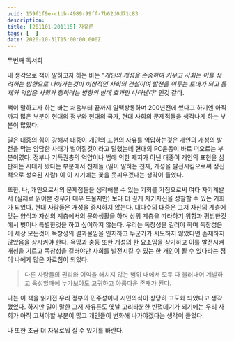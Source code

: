 ```yaml
---
uuid: 159f1f9e-c1bb-4989-99ff-7b62d0d71c83
description: 
title: [201101-201115] 자유론
tags: [  ]
date: 2020-10-31T15:00:00.000Z
---
```







두번째 독서회

내 생각으로 책이 말하고자 하는 바는 "*개인의 개성을 존중하여 키우고 사회는 이를 장려하는 방향으로 나아가는것이 이상적인 사회의 건설이며 발전을 이루는 토대가 되고 통제와 억압은 사회가 행하려는 방향의 반대 효과만 나타낸다*" 인것 같다.

책이 말하고자 하는 바는 처음부터 끝까지 일맥상통하며 200년전에 썼다고 하기엔 아직까지 많은 부분이 현대의 정부와 현대의 국가, 현대 사회의 문제점들을 생각나게 하는 부분이 많았다. 

밀은 대중의 힘이 강해져 대중이 개인의 표현의 자유를 억압하는것은 개인의 개성의 발전을 막는 암담한 사태가 벌어질것이라고 말했는데 현대의 PC운동이 바로 떠오르는 부분이였다. 정부나 기득권층의 억압이나 법에 의한 제지가 아닌 대중이 개인의 표현을 심판하는 시대가 왔다는 부분에서 천재들 (밀이 말하는 천재, 개성을 발전시킴으로써 정신적으로 성숙된 사람) 이 이 시기에는 꽃을 못피우겠다는 생각이 들었다.

또한, 나, 개인으로서의 문제점들을 생각해볼 수 있는 기회를 가짐으로써 여타 자기계발서 (실제로 읽어본 경우가 매우 드물지만) 보다 더 깊게 자기자신을 성찰할 수 있는 기회가 되었다. 현대 사람들은 개성을 중시하지 않는다. 대다수의 대중은 그저 자신의 계층에 맞는 양식과 자신의 계층에서의 문화생활을 하며 상위 계층을 따라하기 위함과 평범한것에서 벗어나 특별한것을 하고 싶어하지 않는다. 우리는 독창성을 길러야 하며 독창성은 이 세상 모든것이 독창성의 결과물임을 인지하고 누군가가 시도하지 않았다면 존재하지 않았음을 상시켜야 한다.  욕망과 충동 또한 개성의 한 요소임을 상기하고 이를 발전시켜 개성을 기르고 독창성을 길러야만 사회를 발전시킬 수 있는 한 개인이 될 수 있다라는 점이 나에게 많은 가르침이 되었다.

> 다른 사람들의 권리와 이익을 해치지 않는 범위 내에서 모두 다 불러내어 계발하고 육성할때에 누가보아도 고귀하고 아름다운 존재가 된다.
> 

나는 이 책을 읽기전 우리 정부의 민주성이나 시민의식이 상당히 고도화 되었다고 생각했었다. 하지만 밀이 말한 그저 자유론도 옛날 고리타분한 빈껍데기가 되기에는 우리 사회가 아직 고쳐야할 부분이 많고 개인들이 변화해 나가야겠다는 생각이 들었다.

나 또한 조금 더 자유로워 질 수 있기를 바란다.